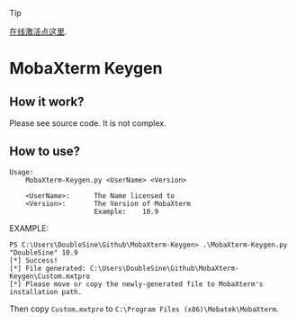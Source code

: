 > [!TIP]
> [在线激活点这里](https://inused.github.io/pages/file/tool/MobaXtermKeygen.html).


# MobaXterm Keygen



## How it work?



Please see source code. It is not complex.

## How to use?



```
Usage:
    MobaXterm-Keygen.py <UserName> <Version>

    <UserName>:      The Name licensed to
    <Version>:       The Version of MobaXterm
                     Example:    10.9
```



EXAMPLE:

```
PS C:\Users\DoubleSine\Github\MobaXterm-Keygen> .\MobaXterm-Keygen.py "DoubleSine" 10.9
[*] Success!
[*] File generated: C:\Users\DoubleSine\Github\MobaXterm-Keygen\Custom.mxtpro
[*] Please move or copy the newly-generated file to MobaXterm's installation path.
```



Then copy `Custom.mxtpro` to `C:\Program Files (x86)\Mobatek\MobaXterm`.

